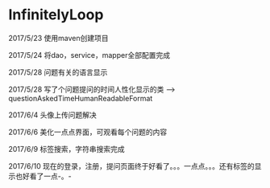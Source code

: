 # InfinitelyLoop

2017/5/23
使用maven创建项目

2017/5/24
将dao，service，mapper全部配置完成

2017/5/28
问题有关的语言显示

2017/5/28
写了个问题提问的时间人性化显示的类 -->  questionAskedTimeHumanReadableFormat

2017/6/4
头像上传问题解决

2017/6/6
美化一点点界面，可观看每个问题的内容

2017/6/9
标签搜索，字符串搜索完成

2017/6/10
现在的登录，注册，提问页面终于好看了。。。一点点。。。还有标签的显示也好看了一点-。-
